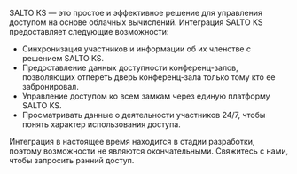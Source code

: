 SALTO KS — это простое и эффективное решение для управления доступом на основе облачных вычислений. Интеграция SALTO KS предоставляет следующие возможности:

- Синхронизация участников и информации об их членстве с решением SALTO KS.
- Предоставление данных доступности конференц-залов, позволяющих отпереть дверь конференц-зала только тому кто ее забронировал. 
- Управление доступом ко всем замкам через единую платформу SALTO KS.
- Просматривать данные о деятельности участников 24/7, чтобы понять характер использования доступа.

Интеграция в настоящее время находится в стадии разработки, поэтому возможности не являются окончательными. Свяжитесь с нами, чтобы запросить ранний доступ.